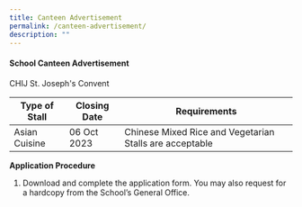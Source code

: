 ```yaml
---
title: Canteen Advertisement
permalink: /canteen-advertisement/
description: ""
---
```

#### **School Canteen Advertisement**

CHIJ St. Joseph's Convent

| Type of Stall | Closing Date | Requirements |
| -------- | ------- | -------- |
| Asian Cuisine   | 06 Oct 2023     | Chinese Mixed Rice and Vegetarian Stalls are acceptable     |


**Application Procedure**
1. Download and complete the application form. You may also request for a hardcopy from the School’s General Office.